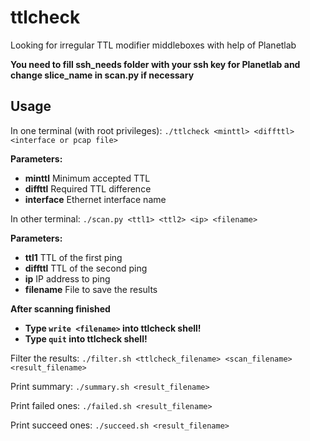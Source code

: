 # ttlcheck
Looking for irregular TTL modifier middleboxes with help of Planetlab

**You need to fill ssh_needs folder with your ssh key for Planetlab and change slice_name in scan.py if necessary**

## Usage

In one terminal (with root privileges):
```./ttlcheck <minttl> <diffttl> <interface or pcap file>```

**Parameters:**

* **minttl**
Minimum accepted TTL
* **diffttl**
Required TTL difference
* **interface**
Ethernet interface name

In other terminal:
```./scan.py <ttl1> <ttl2> <ip> <filename>```

**Parameters:**

* **ttl1**
TTL of the first ping 
* **diffttl**
TTL of the second ping              
* **ip**
IP address to ping
* **filename**
File to save the results

**After scanning finished**
* **Type ```write <filename>``` into ttlcheck shell!**
* **Type ```quit``` into ttlcheck shell!**

Filter the results:
```./filter.sh <ttlcheck_filename> <scan_filename> <result_filename>```

Print summary:
```./summary.sh <result_filename>```

Print failed ones:
```./failed.sh <result_filename>```

Print succeed ones:
```./succeed.sh <result_filename>```
